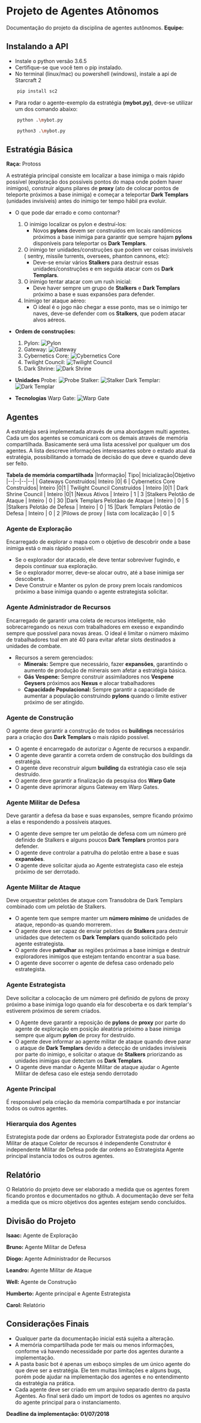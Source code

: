 # Projeto de Agentes Atônomos

Documentação do projeto da disciplina de agentes autônomos.
**Equipe:**



## Instalando a API
* Instale o python versão 3.6.5
* Certifique-se que você tem o pip instalado.
* No terminal (linux/mac) ou powershell (windows), instale a api de Starcraft 2 
```bash
	pip install sc2
```
* Para rodar o agente-exemplo da estratégia **(mybot.py)**, deve-se utilizar um dos comando abaixo:
```bash
	python .\mybot.py
```

```bash
	python3 .\mybot.py
```

## Estratégia Básica
**Raça:** Protoss

A estratégia principal consiste em localizar a base inimiga o mais rápido possível (exploração dos possíveis pontos do mapa onde podem haver inimigos), construir alguns pilares de **proxy** (ato de colocar pontos de teleporte próximos a base inimiga) e começar a teleportar **Dark Templars** (unidades invisíveis) antes do inimigo ter tempo hábil pra evoluir.
- O que pode dar errado e como contornar?
	1.	O inimigo localizar os pylon e destruí-los:
		- Novos **pylons** devem ser construídos em locais randômicos próximos a base inimiga para garantir que sempre hajam **pylons** disponíveis para teleportar os **Dark Templars**.
	2. O inimigo ter unidades/construções que podem ver coisas invisívels ( sentry, missile turrents, oversees, phanton cannons, etc):
		*	Deve-se enviar vários **Stalkers** para destruir essas unidades/construções e em seguida atacar com os **Dark Templars**.
	3. O inimigo tentar atacar com um rush inicial: 
		- Deve haver sempre um grupo de **Stalkers** e **Dark Templars** próximo a base e suas expansões para defender.
	4. Inimigo ter ataque aéreo:
		-	O ideal é o jogo não chegar a esse ponto, mas se o inimigo ter naves, deve-se defender com os **Stalkers**, que podem atacar alvos aéreos.

- **Ordem de construções:**

	 1. Pylon:  ![Pylon](https://liquipedia.net/commons/images/8/83/Techtree-building-protoss-pylon.png)
	 2. Gateway:  ![Gateway](https://liquipedia.net/commons/images/b/b6/Techtree-building-protoss-gateway.png)
	 3. Cybernetics Core:  ![Cybernetics Core](https://liquipedia.net/commons/images/9/9f/Techtree-building-protoss-cyberneticscore.png)
	 4. Twilight Council:  ![Twilight Council](https://liquipedia.net/commons/images/0/03/Techtree-building-protoss-twilightcouncil.png)
	 5. Dark Shrine:  ![Dark Shrine](https://liquipedia.net/commons/images/6/64/Techtree-building-protoss-darkshrine.png)

- **Unidades**
Probe: ![Probe](https://liquipedia.net/commons/images/thumb/c/c9/Techtree-unit-protoss-probe.png/25px-Techtree-unit-protoss-probe.png) Stalker: ![Stalker](https://liquipedia.net/commons/images/thumb/c/cb/Techtree-unit-protoss-stalker.png/25px-Techtree-unit-protoss-stalker.png) Dark Templar: ![Dark Templar](https://liquipedia.net/commons/images/thumb/c/c0/Techtree-unit-protoss-darktemplar.png/25px-Techtree-unit-protoss-darktemplar.png)

- **Tecnologias**
Warp Gate: ![Warp Gate](https://liquipedia.net/commons/images/thumb/d/d2/Techtree-building-protoss-warpgate.png/25px-Techtree-building-protoss-warpgate.png)

## Agentes
A estratégia será implementada através de uma abordagem multi agentes. Cada um dos agentes se comunicará com os demais através de memória compartilhada. Basicamente será uma lista acessível por qualquer um dos agentes. A lista descreve informações interessantes sobre o estado atual da estratégia, possibilitando a tomada de decisão do que deve e quando deve ser feito.

 **Tabela de memória compartilhada**
|Informação|  Tipo| Inicialização|Objetivo
|--|--|--|--|
|  Gateways Construídos| Inteiro |0| 6
|  Cybernetics Core Construídos| Inteiro |0|1
|  Twilight Council Construídos | Inteiro |0|1
|  Dark Shrine Council | Inteiro |0|1
|Nexus Ativos | Inteiro | 1 | 3
|Stalkers Pelotão de Ataque | Inteiro | 0 | 30
|Dark Templars Pelotãao de Ataque | Inteiro | 0 | 5
|Stalkers Pelotão de Defesa | Inteiro | 0 | 15
|Dark Templars Pelotão de Defesa | Inteiro | 0 | 2
|Pilows de proxy | lista com localização | 0 | 5


### Agente de Exploração
Encarregado de explorar o mapa com o objetivo de descobrir onde a base inimiga está o mais rápido possível.
-	Se o explorador dor atacado, ele deve tentar sobreviver fugindo, e depois continuar sua exploração.
-	Se o explorador morrer, deve-se alocar outro, até a base inimiga ser descoberta.
-	Deve Construir e Manter os pylon de proxy prem locais randomicos próximo  a base inimiga quando o agente estrategista solicitar.

### Agente Administrador de Recursos
Encarregado de garantir uma coleta de recursos inteligente, não sobrecarregando os nexus com trabalhadores em exesso e expandindo sempre que possível para novas áreas. O ideal é limitar o número máximo de trabalhadores toal em até 40 para evitar afetar slots destinados a unidades de combate.

- Recursos a serem gerenciados:
	* **Minerais:** Sempre que necessário, fazer **expansões**, garantindo o aumento de produção de minerais sem afetar a estratégia básica.
	* **Gás Vespene:** Sempre construir assimiladores nos **Vespene Geysers** próximos aos **Nexus** e alocar trabalhadores
	* **Capacidade Populacional:** Sempre garantir a capacidade de aumentar a população construindo **pylons** quando o limite estiver próximo de ser atingido.

### Agente de Construção
O agente deve garantir a construção de todos os **buildings** necessários para a criação dos **Dark Templars** o mais rápido possível.

 - O agente é encarregado de autorizar o Agente de recursos a expandir.
 - O agente deve garantir a correta ordem de construção dos buildings da estratégia.
 - O agente deve reconstruir algum **building** da estratégia caso ele seja destruído.
 - O agente deve garantir a finalização da pesquisa dos **Warp Gate**
 - O agente deve aprimorar alguns Gateway em Warp Gates.

### Agente Militar de Defesa
Deve garantir a defesa da base e suas expansões, sempre ficando próximo a elas e respondendo a possíveis ataques.

 - O agente deve sempre ter um pelotão de defesa com um número pré definido de Stalkers e alguns poucos **Dark Templars** prontos para defender.
 - O agente deve controlar a patrulha do pelotão entre a base e suas **expansões**.
 -  O agente deve solicitar ajuda ao Agente estrategista caso ele esteja próximo de ser derrotado.

### Agente Militar de Ataque
Deve orquestrar  pelotões de ataque com Transdobra de Dark Templars combinado com um pelotão de Stalkers.

 - O agente tem que sempre manter um **número mínimo** de unidades de ataque, repondo-as quando morrerem.
 - O agente deve ser capaz de enviar pelotões de **Stalkers** para destruir unidades que detectem os **Dark Templars** quando solicitado pelo agente estrategista.
 - O agente deve **patrulhar** as regiões próximas a base inimiga e destruir exploradores inimigos que estejam tentando encontrar a sua base.
 - O agente deve socorrer o agente de defesa caso ordenado pelo estrategista.

### Agente Estrategista
Deve solicitar a colocação de um número pré definido de pylons de proxy próximo a base inimiga logo quando ela for descoberta e os dark templar's estiverem próximos de serem criados.

 - O Agente deve garantir a reposição de **pylons** de **proxy** por parte do agente de exploração em posição aleatória próximo a base inimiga sempre que algum **pylon** de proxy for destruído.
 - O agente deve informar ao agente militar de ataque quando deve parar o ataque de **Dark Templars** devido a detecção de unidades invisíveis por parte do inimigo, e solicitar o ataque de **Stalkers** priorizando as unidades inimigas que detectam os **Dark Templars**. 
 - O agente deve mandar o Agente Militar de ataque ajudar o Agente Militar de defesa caso ele esteja sendo derrotado

### Agente Principal
É responsável pela criação da memória compartilhada e por instanciar todos os outros agentes. 

### Hierarquia dos Agentes
Estrategista pode dar ordens ao Explorador
Estrategista pode dar ordens ao Militar de ataque
Coletor de recursos é independente
Construtor é independente
Militar de Defesa pode dar ordens ao Estrategista
Agente principal instancia todos os outros agentes.

## Relatório
O Relatório do projeto deve ser elaborado a medida que os agentes forem ficando prontos e documentados no github. A documentação deve ser feita a medida que os micro objetivos dos agentes estejam sendo concluídos.

## Divisão do Projeto

**Isaac:** Agente de Exploração

**Bruno:** Agente Militar de Defesa

**Diogo:** Agente Administrador de Recursos

**Leandro:** Agente Militar de Ataque

**Well:** Agente de Construção

**Humberto:** Agente principal e Agente Estrategista

**Carol:** Relatório

## Considerações Finais

- Qualquer parte da documentação inicial está sujeita a alteração.
- A memória compartilhada pode ter mais ou menos informações, conforme vá havendo necessidade por parte dos agentes durante a implementação.
- A pasta basic bot é apenas um esboço simples de um único agente do que deve ser a estratégia. Ele tem muitas limitações e alguns bugs, porém pode ajudar na implementação dos agentes e no entendimento da estratégia na prática.
- Cada agente deve ser criado em um arquivo separado dentro da pasta Agentes. Ao final será dado um import de todos os agentes no arquivo do agente principal para o instanciamento.

**Deadline da implementação: 01/07/2018**
